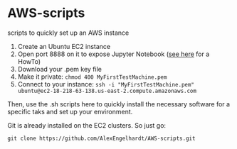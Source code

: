 # AWS-scripts

scripts to quickly set up an AWS instance

1. Create an Ubuntu EC2 instance
2. Open port 8888 on it to expose Jupyter Notebook ([see here](https://stackoverflow.com/questions/17161345/how-to-open-a-web-server-port-on-ec2-instance) for a HowTo)
3. Download your .pem key file
4. Make it private: `chmod 400 MyFirstTestMachine.pem`
5. Connect to your instance: `ssh -i "MyFirstTestMachine.pem" ubuntu@ec2-18-218-63-138.us-east-2.compute.amazonaws.com`

Then, use the .sh scripts here to quickly install the necessary software for a specific taks and set up your environment.

Git is already installed on the EC2 clusters. So just go:

    git clone https://github.com/AlexEngelhardt/AWS-scripts.git
